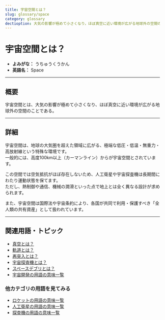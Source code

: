 ```yaml
---
title: 宇宙空間とは？
slug: glossary/space
category: glossary
dectioption: 大気の影響が極めて小さくなり，ほぼ真空に近い環境が広がる地球外の空間のことである宇宙空間の意味・定義・内容について解説します．
---
```


# 宇宙空間とは？

- **よみがな：** うちゅうくうかん  
- **英語名：** Space  

---

## 概要

宇宙空間とは、大気の影響が極めて小さくなり、ほぼ真空に近い環境が広がる地球外の空間のことである。    

---

## 詳細

宇宙空間は、地球の大気圏を超えた領域に広がる、極端な低圧・低温・無重力・高放射線という特殊な環境です。  
一般的には、高度100km以上（カーマンライン）からが宇宙空間とされています。  

この空間では空気抵抗がほぼ存在しないため、人工衛星や宇宙探査機は長期間にわたり運動状態を保てます。  
ただし、熱制御や通信、機械の潤滑といった点で地上とは全く異なる設計が求められます。  

また、宇宙空間は国際法や宇宙条約により、各国が共同で利用・保護すべき「全人類の共有資産」として扱われています。  

---

## 関連用語・トピック

- [真空とは？](/docs/glossary/vacuum)
- [軌道とは？](/docs/orbit/orbit)
- [再突入とは？](/docs/explorer/technology/reentry)
- [宇宙探査機とは？](/docs/explorer/space-probe)
- [スペースデブリとは？](/docs/satellite/type/space-debris)
- [宇宙開発の用語の意味一覧](/docs/category/glossary)

### 他カテゴリの用語を見てみる
- [ロケットの用語の意味一覧](/docs/category/rocket)
- [人工衛星の用語の意味一覧](/docs/category/satellite)
- [探査機の用語の意味一覧](/docs/category/explorer)
